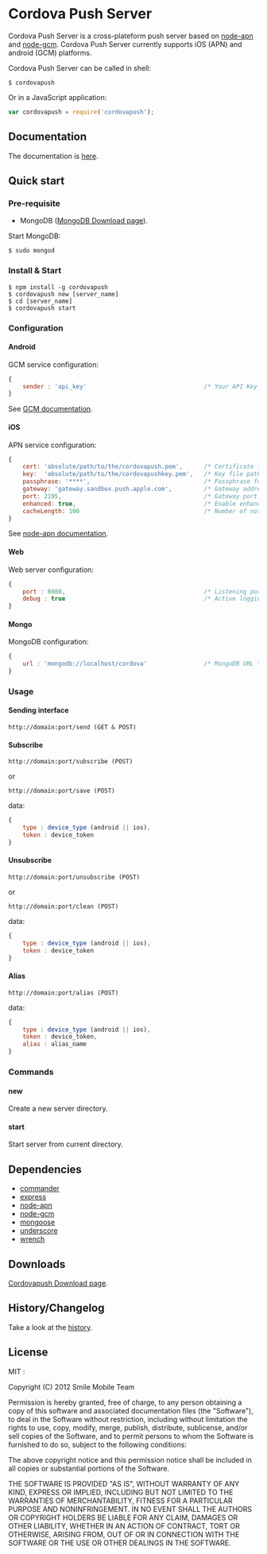 # Cordova Push Server

Cordova Push Server is a cross-plateform push server based on [node-apn](https://github.com/argon/node-apn) and [node-gcm](https://github.com/ToothlessGear/node-gcm). Cordova Push Server currently supports iOS (APN) and android (GCM) platforms.

Cordova Push Server can be called in shell:

```shell
$ cordovapush
```

Or in a JavaScript application:

```js
var cordovapush = require('cordovapush');
```


## Documentation

The documentation is [here](https://github.com/smile-mobile/cordovapush-server/tree/master/server/docs#table-of-contents).

## Quick start

### Pre-requisite

+ MongoDB ([MongoDB Download page](http://www.mongodb.org/downloads)).

Start MongoDB:

```shell
$ sudo mongod
```

### Install & Start

```shell
$ npm install -g cordovapush
$ cordovapush new [server_name]
$ cd [server_name]
$ cordovapush start
```


### Configuration

#### Android

GCM service configuration:

```js
{
	sender : 'api_key'                                 /* Your API Key */
}
```

See [GCM documentation](http://developer.android.com/guide/google/gcm/gs.html).

#### iOS

APN service configuration:

```js
{
	cert: 'absolute/path/to/the/cordovapush.pem',      /* Certificate file path */
	key:  'absolute/path/to/the/cordovapushkey.pem',   /* Key file path */
	passphrase: '****',                                /* Passphrase for the Key file */
	gateway: 'gateway.sandbox.push.apple.com',         /* Gateway address */
	port: 2195,                                        /* Gateway port */
	enhanced: true,                                    /* Enable enhanced format */
	cacheLength: 100                                   /* Number of notifications to cache */
}
```

See [node-apn documentation](https://github.com/argon/node-apn#connecting).

#### Web

Web server configuration:

```js
{
	port : 8080,                                       /* Listening port */
	debug : true                                       /* Active logging request mode */
}
```

#### Mongo

MongoDB configuration:

```js
{
	url : 'mongodb://localhost/cordova'                /* MongoDB URL */
}
```

### Usage

#### Sending interface

```
http://domain:port/send (GET & POST)
```

#### Subscribe

```
http://domain:port/subscribe (POST)
```

or


```
http://domain:port/save (POST)
```

data:

```js
{
	type : device_type (android || ios),
	token : device_token
}
```

#### Unsubscribe

```
http://domain:port/unsubscribe (POST)
```

or


```
http://domain:port/clean (POST)
```

data:

```js
{
	type : device_type (android || ios),
	token : device_token
}
```

#### Alias

```
http://domain:port/alias (POST)
```

data:

```js
{
	type : device_type (android || ios),
	token : device_token,
	alias : alias_name
}
```

### Commands

#### new

Create a new server directory.

#### start

Start server from current directory.

## Dependencies

  * [commander](https://github.com/visionmedia/commander.js)
  * [express](https://github.com/visionmedia/express)
  * [node-apn](https://github.com/argon/node-apn)
  * [node-gcm](https://github.com/ToothlessGear/node-gcm)
  * [mongoose](https://github.com/LearnBoost/mongoose)
  * [underscore](https://github.com/documentcloud/underscore)
  * [wrench](https://github.com/ryanmcgrath/wrench-js)

## Downloads
[Cordovapush Download page](https://github.com/smile-mobile/cordovapush-server/downloads).

## History/Changelog

Take a look at the [history](https://github.com/smile-mobile/cordovapush-server/blob/master/server/HISTORY.md).

## License

MIT :

Copyright (C) 2012 Smile Mobile Team

Permission is hereby granted, free of charge, to any person obtaining a copy of this software and associated documentation files (the "Software"), to deal in the Software without restriction, including without limitation the rights to use, copy, modify, merge, publish, distribute, sublicense, and/or sell copies of the Software, and to permit persons to whom the Software is furnished to do so, subject to the following conditions:

The above copyright notice and this permission notice shall be included in all copies or substantial portions of the Software.

THE SOFTWARE IS PROVIDED "AS IS", WITHOUT WARRANTY OF ANY KIND, EXPRESS OR IMPLIED, INCLUDING BUT NOT LIMITED TO THE WARRANTIES OF MERCHANTABILITY, FITNESS FOR A PARTICULAR PURPOSE AND NONINFRINGEMENT. IN NO EVENT SHALL THE AUTHORS OR COPYRIGHT HOLDERS BE LIABLE FOR ANY CLAIM, DAMAGES OR OTHER LIABILITY, WHETHER IN AN ACTION OF CONTRACT, TORT OR OTHERWISE, ARISING FROM, OUT OF OR IN CONNECTION WITH THE SOFTWARE OR THE USE OR OTHER DEALINGS IN THE SOFTWARE.
